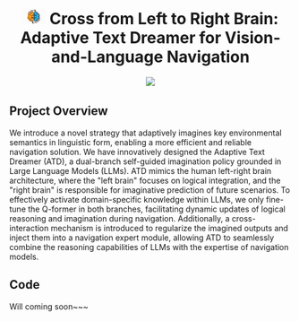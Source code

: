 <div align="center">
    
# <img src="left-right_brain.png" height="28px"> Cross from Left to Right Brain: Adaptive Text Dreamer for Vision-and-Language Navigation



<div>
    <a href='http://arxiv.org/abs/2505.20897' target='_blank'><img src='https://img.shields.io/badge/Paper-Arxiv-red'></a>
<!--     <a href="https://opensource.org/licenses/MIT"><img src="https://img.shields.io/badge/License-MIT-yellow.svg" alt="License: MIT"></a> -->
</div>

</div>


## Project Overview
We introduce a novel strategy that adaptively imagines key environmental semantics in linguistic form, enabling a more efficient and reliable navigation solution. We have innovatively designed the Adaptive Text Dreamer (ATD), a dual-branch self-guided imagination policy grounded in Large Language Models (LLMs). ATD mimics the human left-right brain architecture, where the "left brain" focuses on logical integration, and the "right brain" is responsible for imaginative prediction of future scenarios. To effectively activate domain-specific knowledge within LLMs, we only fine-tune the Q-former in both branches, facilitating dynamic updates of logical reasoning and imagination during navigation. Additionally, a cross-interaction mechanism is introduced to regularize the imagined outputs and inject them into a navigation expert module, allowing ATD to seamlessly combine the reasoning capabilities of LLMs with the expertise of navigation models.


## Code
Will coming soon~~~
